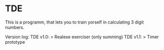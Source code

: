 # TDE
This is a programm, that lets you to train yorself in calculating 3 digit numbers.

Version log: 
  TDE v1.0:
    > Realese exerciser (only summing)
  TDE v1.1:
    > Timer prototype
